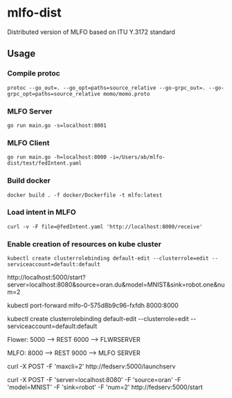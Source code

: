 # mlfo-dist
Distributed version of MLFO based on ITU Y.3172 standard 

## Usage
### Compile protoc

`protoc --go_out=. --go_opt=paths=source_relative --go-grpc_out=. --go-grpc_opt=paths=source_relative momo/momo.proto`

### MLFO Server

`go run main.go -s=localhost:8001`

### MLFO Client

`go run main.go -h=localhost:8000 -i=/Users/ab/mlfo-dist/test/fedIntent.yaml`

### Build docker
`docker build . -f docker/Dockerfile -t mlfo:latest`

### Load intent in MLFO
`curl -v -F file=@fedIntent.yaml 'http://localhost:8000/receive'`

### Enable creation of resources on kube cluster
`kubectl create clusterrolebinding default-edit --clusterrole=edit --serviceaccount=default:default`


http://localhost:5000/start?server=localhost:8080&source=oran.du&model=MNIST&sink=robot.one&num=2

kubectl port-forward mlfo-0-575d8b9c96-fxfdh 8000:8000 

kubectl create clusterrolebinding default-edit --clusterrole=edit --serviceaccount=default:default

Flower: 5000 —> REST
	    6000 —> FLWRSERVER

MLFO: 8000 —> REST
	  9000 —> MLFO SERVER


curl -X POST -F 'maxcli=2' http://fedserv:5000/launchserv

curl -X POST -F 'server=localhost:8080' -F 'source=oran' -F 'model=MNIST' -F 'sink=robot' -F 'num=2' http://fedserv:5000/start